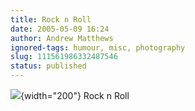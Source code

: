 ```yaml
---
title: Rock n Roll
date: 2005-05-09 16:24
author: Andrew Matthews
ignored-tags: humour, misc, photography
slug: 111561986332487546
status: published
---
```


![](http://photos1.blogger.com/blogger/6860/929/0/rocknroll-763324.jpg){width="200"}
Rock n Roll

